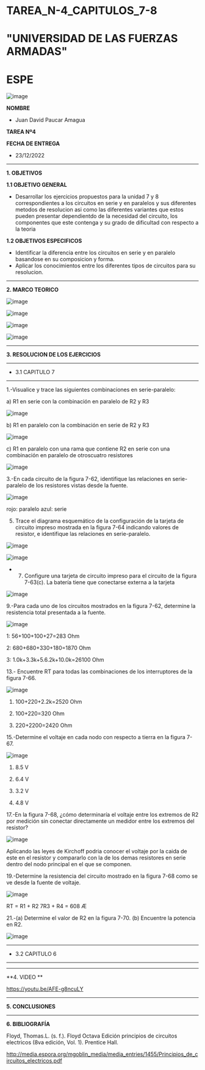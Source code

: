 # TAREA_N-4_CAPITULOS_7-8

# "UNIVERSIDAD DE LAS FUERZAS ARMADAS"
# ESPE

![image](https://user-images.githubusercontent.com/116772918/200762591-a164d8db-c02e-4269-8bb4-0bc4c810d79f.png)

**NOMBRE**
 
* Juan David Paucar Amagua

**TAREA Nº4**

**FECHA DE ENTREGA**
* 23/12/2022
--------------------------------------------------------------------------------------------------------------------------------------------------------------------------------------

**1. OBJETIVOS**

**1.1  OBJETIVO GENERAL**

* Desarrollar los ejercicios propuestos para la unidad 7 y 8 correspondientes a los circuitos en serie y en paralelos y sus diferentes metodos de resolucion asi como las diferentes variantes que estos pueden presentar dependientdo de la necesidad del circuito, los componentes que este contenga y su grado de dificultad con respecto a la teoria


**1.2  OBJETIVOS ESPECIFICOS**

* Identificar la diferencia entre los circuitos en serie y en paralelo basandose en su composicion y forma.
* Aplicar los conocimientos entre los diferentes tipos de circuitos para su resolucion.


--------------------------------------------------------------------------------------------------------------------------------------------------------------------------------------
**2. MARCO TEORICO**

![image](https://user-images.githubusercontent.com/93835587/147997466-7fa6b154-d3f0-410d-97c0-94767fb48e7c.jpeg)

![image](https://user-images.githubusercontent.com/93835587/147999367-3e195add-5f6f-4666-a951-36a18946d4c2.jpeg)

![image](https://user-images.githubusercontent.com/93835587/147999373-0a40d0b7-fd14-4020-a764-1ae1f579de0b.jpeg)

![image](https://user-images.githubusercontent.com/93835533/148076248-1988573c-1df6-4ba9-abdf-fb8df5f3a949.png)



--------------------------------------------------------------------------------------------------------------------------------------------------------------------------------------
**3. RESOLUCION DE LOS EJERCICIOS**

--------------------------------------------------------------------------------------------------------------------------------------------------------------------------------------

* 3.1 CAPITULO 7
--------------------------------------------------------------------------------------------------------------------------------------------------------------------------------------
1.-Visualice y trace las siguientes combinaciones en serie-paralelo:

a) R1 en serie con la combinación en paralelo de R2 y R3

![image](https://user-images.githubusercontent.com/116772918/209067653-e310efdb-ff84-4cbd-a6cb-1ba7ae9ea4e7.png)

b) R1 en paralelo con la combinación en serie de R2 y R3

![image](https://user-images.githubusercontent.com/116772918/209067918-280f19e8-708f-4e03-9612-86c7453a2de5.png)

c) R1 en paralelo con una rama que contiene R2 en serie con una combinación en paralelo de otroscuatro resistores

![image](https://user-images.githubusercontent.com/116772918/209068412-222b7936-b6e3-4ef6-a177-c046689bb724.png)

3.-En cada circuito de la figura 7-62, identifique las relaciones en serie-paralelo de los resistores vistas desde la fuente.

![image](https://user-images.githubusercontent.com/116772918/209070845-4e980e06-013d-438d-b06a-7cd14427d5d0.png)

rojo: paralelo
azul: serie

5. Trace el diagrama esquemático de la configuración de la tarjeta de circuito impreso mostrada en la figura 7-64 indicando valores de resistor, e identifique las relaciones en serie-paralelo.

![image](https://user-images.githubusercontent.com/116772918/209071355-36bd4807-3de3-447b-acd8-583c4500ad03.png)

![image](https://user-images.githubusercontent.com/116772918/209071388-ca8470f6-b24b-4b07-a903-dfaf4d823e25.png)

* 7. Configure una tarjeta de circuito impreso para el circuito de la figura 7-63(c). La batería tiene que conectarse externa a la tarjeta

![image](https://user-images.githubusercontent.com/116772918/209072111-8d6eeaee-2542-43a8-b360-6866b75d98ad.png)

9.-Para cada uno de los circuitos mostrados en la figura 7-62, determine la resistencia total presentada a la fuente.

![image](https://user-images.githubusercontent.com/116772918/209261678-3fb3f9ea-c2cb-499c-b8de-22a721d0cc7b.png)

1: 56+100+100+27=283 Ohm

2: 680+680+330+180=1870 Ohm

3: 1.0k+3.3k+5.6.2k+10.0k=26100 Ohm

13.- Encuentre RT para todas las combinaciones de los interruptores de la figura 7-66.

![image](https://user-images.githubusercontent.com/116772918/209261755-cbe6229d-90c2-4a60-9140-aeee699b8502.png)

1) 100+220+2.2k=2520 Ohm

2) 100+220=320 Ohm

3) 220+2200=2420 Ohm

15.-Determine el voltaje en cada nodo con respecto a tierra en la figura 7-67.

![image](https://user-images.githubusercontent.com/116772918/209261932-a6b6e427-87bf-4b9c-8180-78290e74bbef.png)

1) 8.5 V

2) 6.4 V

3) 3.2 V

4) 4.8 V

17.-En la figura 7-68, ¿cómo determinaría el voltaje entre los extremos de R2 por medición sin conectar directamente un medidor entre los extremos del resistor?

![image](https://user-images.githubusercontent.com/116772918/209262055-ab43e10f-4405-4e3b-b00a-eee755c61bcf.png)


Aplicando las leyes de Kirchoff podria conocer el voltaje por la caida de este en el resistor y compararlo con la de los demas resistores en serie dentro del nodo principal en el que se componen.

19.-Determine la resistencia del circuito mostrado en la figura 7-68 como se ve desde la fuente de voltaje.

![image](https://user-images.githubusercontent.com/116772918/209262131-7993e52b-14c8-4ff1-b381-72add7fe0615.png)

RT = R1 + R2 7R3 + R4 = 608 Æ

21.-(a) Determine el valor de R2 en la figura 7-70. (b) Encuentre la potencia en R2.

![image](https://user-images.githubusercontent.com/116772918/209262195-8d676bf9-327f-40f0-ab6a-ac1b7db749fc.png)






--------------------------------------------------------------------------------------------------------------------------------------------------------------------------------------

* 3.2 CAPITULO 6

--------------------------------------------------------------------------------------------------------------------------------------------------------------------------------------




--------------------------------------------------------------------------------------------------------------------------------------------------------------------------------------
**4. VIDEO **

https://youtu.be/AFE-g8ncuLY


--------------------------------------------------------------------------------------------------------------------------------------------------------------------------------------

**5. CONCLUSIONES**


--------------------------------------------------------------------------------------------------------------------------------------------------------------------------------------



**6. BIBLIOGRAFÍA**

Floyd, Thomas.L. (s. f.). Floyd Octava Edición principios de circuitos electricos (8va edición, Vol. 1). Prentice Hall. 

http://media.espora.org/mgoblin_media/media_entries/1455/Principios_de_circuitos_electricos.pdf
